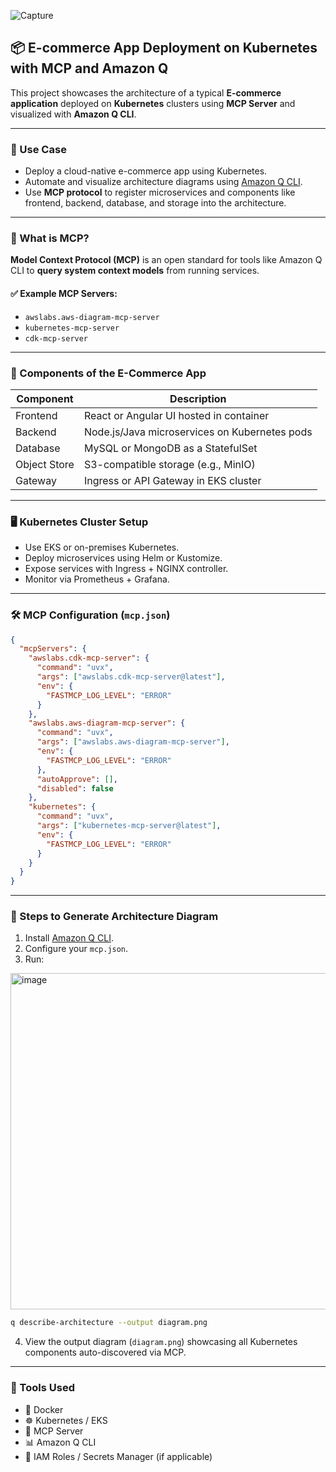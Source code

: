 
![Capture](https://github.com/user-attachments/assets/128906d7-4774-4063-99f5-883f20a5ffa3)

## 📦 E-commerce App Deployment on Kubernetes with MCP and Amazon Q

This project showcases the architecture of a typical **E-commerce application** deployed on **Kubernetes** clusters using **MCP Server** and visualized with **Amazon Q CLI**.

---

### 📘 Use Case

* Deploy a cloud-native e-commerce app using Kubernetes.
* Automate and visualize architecture diagrams using [Amazon Q CLI](https://docs.aws.amazon.com/q/cli/).
* Use **MCP protocol** to register microservices and components like frontend, backend, database, and storage into the architecture.

---

### 🧠 What is MCP?

**Model Context Protocol (MCP)** is an open standard for tools like Amazon Q CLI to **query system context models** from running services.

#### ✅ Example MCP Servers:

* `awslabs.aws-diagram-mcp-server`
* `kubernetes-mcp-server`
* `cdk-mcp-server`

---

### 🧩 Components of the E-Commerce App

| Component    | Description                                   |
| ------------ | --------------------------------------------- |
| Frontend     | React or Angular UI hosted in container       |
| Backend      | Node.js/Java microservices on Kubernetes pods |
| Database     | MySQL or MongoDB as a StatefulSet             |
| Object Store | S3-compatible storage (e.g., MinIO)           |
| Gateway      | Ingress or API Gateway in EKS cluster         |

---

### 🖥️ Kubernetes Cluster Setup

* Use EKS or on-premises Kubernetes.
* Deploy microservices using Helm or Kustomize.
* Expose services with Ingress + NGINX controller.
* Monitor via Prometheus + Grafana.

---

### 🛠️ MCP Configuration (`mcp.json`)

```json
{
  "mcpServers": {
    "awslabs.cdk-mcp-server": {
      "command": "uvx",
      "args": ["awslabs.cdk-mcp-server@latest"],
      "env": {
        "FASTMCP_LOG_LEVEL": "ERROR"
      }
    },
    "awslabs.aws-diagram-mcp-server": {
      "command": "uvx",
      "args": ["awslabs.aws-diagram-mcp-server"],
      "env": {
        "FASTMCP_LOG_LEVEL": "ERROR"
      },
      "autoApprove": [],
      "disabled": false
    },
    "kubernetes": {
      "command": "uvx",
      "args": ["kubernetes-mcp-server@latest"],
      "env": {
        "FASTMCP_LOG_LEVEL": "ERROR"
      }
    }
  }
}

```

---

### 🧪 Steps to Generate Architecture Diagram

1. Install [Amazon Q CLI](https://docs.aws.amazon.com/q/cli/latest/userguide/install.html).
2. Configure your `mcp.json`.
3. Run:


<img width="1572" height="538" alt="image" src="https://github.com/user-attachments/assets/7582a668-59b2-4e0f-ac2e-4d98ef1706a8" />

```bash
q describe-architecture --output diagram.png
```



4. View the output diagram (`diagram.png`) showcasing all Kubernetes components auto-discovered via MCP.

---


### 🚀 Tools Used

* 🐳 Docker
* ☸️ Kubernetes / EKS
* 🧩 MCP Server
* 📊 Amazon Q CLI
* 🔐 IAM Roles / Secrets Manager (if applicable)


